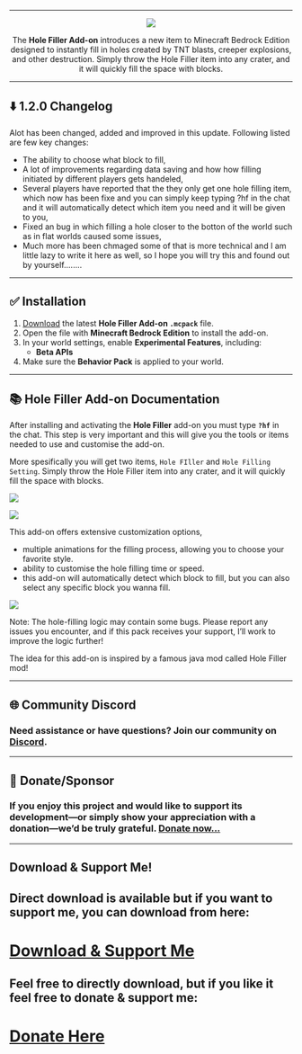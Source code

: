 
---

<p align="center">
  <img src="https://darkblockgaming.github.io/assets/holefilleraddon/title-logo.png" />
</p>

<p align="center">
The <b>Hole Filler Add-on</b> introduces a new item to Minecraft Bedrock Edition designed to instantly fill in holes created by TNT blasts, creeper explosions, and other destruction. Simply throw the Hole Filler item into any crater, and it will quickly fill the space with blocks.
</p>

---

## ⬇️ 1.2.0 Changelog
Alot has been changed, added and improved in this update. Following listed are few key changes:

- The ability to choose what block to fill,
- A lot of improvements regarding data saving and how how filling initiated by different players gets handeled,
- Several players have reported that the they only get one hole filling item, which now has been fixe and you can simply keep typing ?hf in the chat and it will automatically detect which item you need and it will be given to you,
- Fixed an bug in which filling a hole closer to the botton of the world such as in flat worlds caused some issues,
- Much more has been chmaged some of that is more technical and I am little lazy to write it here as well, so I hope you will try this and found out by yourself........

---

## ✅ Installation

1. [Download](https://darkblockgaming.github.io/addons/hole-filler-addon/) the latest **Hole Filler Add-on `.mcpack`** file.  
2. Open the file with **Minecraft Bedrock Edition** to install the add-on.  
3. In your world settings, enable **Experimental Features**, including:  
   - **Beta APIs**  
4. Make sure the **Behavior Pack** is applied to your world.

---

## 📚 Hole Filler Add-on Documentation

After installing and activating the **Hole Filler** add-on you must type **`?hf`** in the chat. This step is very important and this will give you the tools or items needed to use and customise the add-on.

More spesifically you will get two items, `Hole FIller` and `Hole Filling Setting`. Simply throw the Hole Filler item into any crater, and it will quickly fill the space with blocks.

![](https://darkblockgaming.github.io/assets/holefilleraddon/hf2.gif)

![](https://darkblockgaming.github.io/assets/holefilleraddon/hf.gif)

This add-on offers extensive customization options,
-  multiple animations for the filling process, allowing you to choose your favorite style.
- ability to customise the hole filling time or speed.
- this add-on will automatically detect which block to fill, but you can also select any specific block you wanna fill.

![](https://darkblockgaming.github.io/assets/holefilleraddon/hole-filler-addon_3.jpeg)

Note: The hole-filling logic may contain some bugs. Please report any issues you encounter, and if this pack receives your support, I’ll work to improve the logic further!

The idea for this add-on is inspired by a famous java mod called Hole Filler mod!


---

## 🌐 Community Discord  
### Need assistance or have questions? Join our community on [Discord](https://discord.gg/CEM7cc3NQx).

---

## 💸 Donate/Sponsor 

### If you enjoy this project and would like to support its development—or simply show your appreciation with a donation—we’d be truly grateful. [Donate now...](https://darkblockgaming.github.io/donate-me/)

---

## **Download & Support Me!**

## Direct download is available but if you want to support me, you can download from here:

# [Download & Support Me](https://darkblockgaming.github.io/addons/hole-filler-addon/)

## Feel free to directly download, but if you like it feel free to donate & support me:

# [Donate Here](https://darkblockgaming.github.io/donate-me/)


